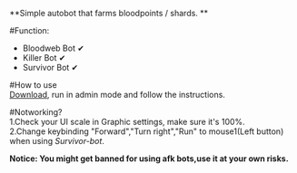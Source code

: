 **Simple autobot that farms bloodpoints / shards. **

#Function:
- Bloodweb Bot &#x2714;
- Killer   Bot &#x2714; 
- Survivor Bot &#x2714; 

#How to use   
[Download](https://github.com/7urtle/Deadbydaylight-Farming-Bot/releases), run in admin mode and follow the instructions.   

#Notworking?  
1.Check your UI scale in Graphic settings, make sure it's 100%.  
2.Change keybinding "Forward","Turn right","Run" to mouse1(Left button) when using *Survivor-bot*.   

**Notice: You might get banned for using afk bots,use it at your own risks.**
